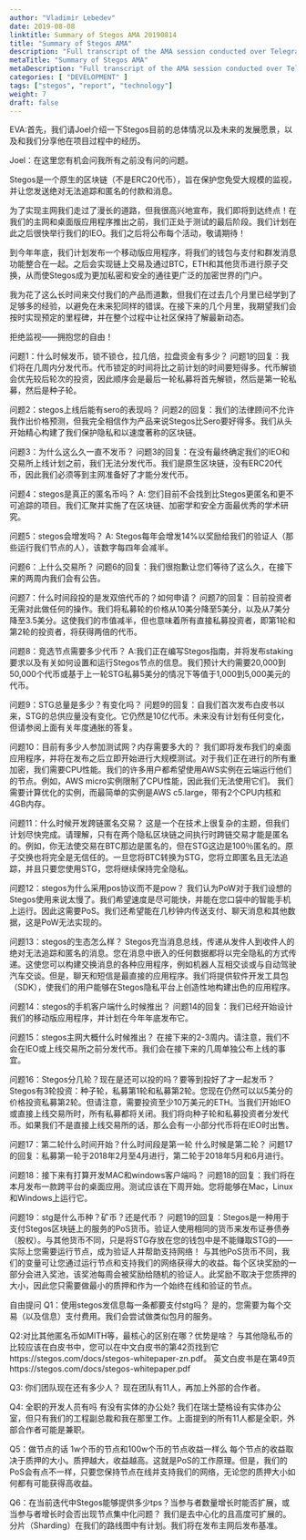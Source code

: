 ```yaml
---
author: "Vladimir Lebedev"
date: 2019-08-08
linktitle: Summary of Stegos AMA 20190814
title: "Summary of Stegos AMA"
description: "Full transcript of the AMA session conducted over Telegram and Wechat, August 14, 2019"
metaTitle: "Summary of Stegos AMA"
metaDescription: "Full transcript of the AMA session conducted over Telegram and Wechat, August 14, 2019"
categories: [ "DEVELOPMENT" ]
tags: ["stegos", "report", "technology"]
weight: 7
draft: false
---
```


EVA:首先，我们请Joel介绍一下Stegos目前的总体情况以及未来的发展愿景，以及和我们分享他在项目过程中的经历。

Joel：在这里您有机会问我所有之前没有问的问题。

Stegos是一个原生的区块链（不是ERC20代币），旨在保护您免受大规模的监视，并让您发送绝对无法追踪和匿名的付款和消息。

为了实现主网我们走过了漫长的道路，但我很高兴地宣布，我们即将到达终点！在我们的主网和桌面版应用程序推出之前，我们正处于测试的最后阶段。我们计划在此之后很快举行我们的IEO。我们之后将公布每个活动，敬请期待！

到今年年底，我们计划发布一个移动版应用程序，将我们的钱包与支付和群发消息功能整合在一起。之后会实现链上交易及通过BTC，ETH和其他货币进行原子交换，从而使Stegos成为更加私密和安全的通往更广泛的加密世界的门户。

我为花了这么长时间来交付我们的产品而道歉，但我们在过去几个月里已经学到了足够多的经验，以避免在未来犯同样的错误。在接下来的几个月里，我期望我们会按时实现预定的里程碑，并在整个过程中让社区保持了解最新动态。

拒绝监视——拥抱您的自由！

问题1：什么时候发币，锁不锁仓，拉几倍，拉盘资金有多少？
问题1的回复：我们将在几周内分发代币。代币锁定的时间将比之前计划的时间要短得多。代币解锁会优先较后轮次的投资，因此顺序会是最后一轮私募将首先解锁，然后是第一轮私募，然后是种子轮。

问题2：stegos上线后能有sero的表现吗？
问题2的回复：我们的法律顾问不允许我作出价格预测，但我完全相信作为产品来说Stegos比Sero要好得多。我们从头开始精心构建了我们保护隐私和以速度著称的区块链。

问题3：为什么这么久一直不发币？
问题3的回复：在没有最终确定我们的IEO和交易所上线计划之前，我们无法分发代币。我们是原生区块链，没有ERC20代币，因此我们必须等到主网准备好了才能分发代币。

问题4：stegos是真正的匿名币吗？
A: 您们目前不会找到比Stegos更匿名和更不可追踪的项目。我们汇聚并实施了在区块链、加密学和安全方面最优秀的学术研究。

问题5：stegos会增发吗？
A: Stegos每年会增发14%以奖励给我们的验证人（那些运行我们节点的人），该数字每四年会减半。

问题6：上什么交易所？
问题6的回复：我们很抱歉让您们等待了这么久，在接下来的两周内我们会有公告。

问题7：什么时间段投的是发双倍代币的？如何申请？
问题7的回复：目前投资者无需对此做任何的操作。我们将私募轮的价格从10美分降至5美分，以及从7美分降至3.5美分。这使我们的市值减半，但也意味着所有直接私募投资者，即第1轮和第2轮的投资者，将获得两倍的代币。

问题8：竞选节点需要多少代币？
A:我们正在编写Stegos指南，并将发布staking要求以及有关如何设置和运行Stegos节点的信息。我们预计大约需要20,000到50,000个代币或基于上一轮STG私募5美分的情况下等值于1,000到5,000美元的代币。

问题9：STG总量是多少？有变化吗？
问题9的回复：自我们首次发布白皮书以来，STG的总供应量没有变化。它仍然是10亿代币。未来没有计划有任何变化，但请参阅上面有关年度通胀的答复。

问题10：目前有多少人参加测试网？内存需要多大的？
我们即将发布我们的桌面应用程序，并将在发布之后立即开始进行大规模测试。对于我们正在进行的所有重加密，我们需要CPU性能。我们的许多用户都希望使用AWS实例在云端运行他们的节点。例如，AWS micro实例限制了CPU性能，因此我们无法使用它们。 我们需要计算优化的实例，而最简单的实例是AWS c5.large，带有2个CPU内核和4GB内存。

问题11：什么时候开发跨链匿名交易？
这是一个在技术上很复杂的主题，但我们计划尽快完成。请理解，只有在两个隐私区块链之间执行时跨链交易才能是匿名的。例如，你无法使交易在BTC那边是匿名的，但在STG这边是100％匿名的。原子交换也将完全是无信任的。一旦您将BTC转换为STG，您将立即匿名且无法追踪，并且只要您使用STG，您将继续保持完全隐私。

问题12：stegos为什么采用pos协议而不是pow？
我们认为PoW对于我们设想的Stegos使用来说太慢了。我们希望速度是尽可能快，并能在您口袋中的智能手机上运行。因此这需要PoS。我们还希望能在几秒钟内传送支付、聊天消息和其他数据，这是PoW无法实现的。

问题13：stegos的生态怎么样？
Stegos充当消息总线，传递从发件人到收件人的绝对无法追踪和匿名的消息。您在消息中嵌入的任何数据都将以完全隐私的方式传递。这使您可以构建交换消息的各种应用程序，例如机器人互相交谈或与自动驾驶汽车交谈。但是，聊天和短信是最直接的应用程序。我们将提供软件开发工具包（SDK），使我们的用户能够在Stegos隐私平台上创造性地构建出色的应用程序。

问题14：stegos的手机客户端什么时候推出？
问题14的回复：我们已经开始设计我们的移动版应用程序，并计划在今年年底发布它。

问题15：stegos主网大概什么时候推出？
在接下来的2-3周内。请注意，我们不会在IEO或上线交易所之前分发代币。我们会在接下来的几周单独公布上线的事宜。

问题16：Stegos分几轮？现在是还可以投的吗？要等到投好了才一起发币？
Stegos有3轮投资：种子轮，私募第1轮和私募第2轮。您现在仍然可以以5美分的价格投资私募第2轮。但请注意，需要投资至少10万美元的ETH。当我们开始IEO或直接上线交易所时，所有私募都将关闭。我们将向种子轮和私募投资者分发代币。如果我们不是直接上线交易所的话，那么会有一小部分代币将在IEO时出售。

问题17：第二轮什么时间开始？什么时间段是第一轮 什么时候是第二轮？
问题17的回复：私募第一轮于2018年2月至4月进行，第二轮于2018年5月和6月进行。

问题18：接下来有打算开发MAC和windows客户端吗？
问题18的回复：我们将在本月发布一款跨平台的桌面应用。测试应该在下周开始。您将能够在Mac，Linux和Windows上运行它。

问题19：stg是什么币种？矿币？还是代币？
问题19的回复：Stegos是一种用于支付Stegos区块链上的服务的PoS货币。验证人使用相同的货币来发布证券债券（股权）。与其他货币不同，只是将STG存放在您的钱包中是不能赚取STG的——实际上您需要运行节点，成为验证人并帮助支持网络！
与其他PoS货币不同，我们的变量可让您通过运行节点和支持我们的网络获得大的收益。每个区块奖励的一部分会进入奖池，该奖池每周会被奖励给随机的验证人。此奖励不取决于您质押的大小，因此您只需要做最小的质押和作为一个始终在线和验证的节点。

自由提问
Q1：使用stegos发信息每一条都要支付stg吗？
是的，您需要为每个交易（以及信息）支付费用。我们会尝试做类似包月的服务。

Q2:对比其他匿名币如MITH等，最核心的区别在哪？优势是啥？
与其他隐私币的比较应该在白皮书中，您可以在中文白皮书的第42页找到它https://stegos.com/docs/stegos-whitepaper-zn.pdf。 英文白皮书是在第49页https://stegos.com/docs/stegos-whitepaper.pdf

Q3: 你们团队现在还有多少人？
现在团队有11人，再加上外部的合作者。

Q4: 全职的开发人员有吗 有没有实体的办公处?
我们在瑞士楚格设有实体办公室，但只有我们的工程副总裁和我在那里工作。上面提到的所有11人都是全职，外部合作者可能是兼职。

Q5：做节点的话  1w个币的节点和100w个币的节点收益一样么
每个节点的收益取决于质押的大小。质押越大，收益越高。这就是PoS的工作原理。但是，我们的PoS会有点不一样，只要您保持节点在线并支持我们的网络，无论您的质押大小如何都有可能获得高收益。

Q6：在当前迭代中Stegos能够提供多少tps？当参与者数量增长时能否扩展，或当参与者增长时会否出现节点集中化问题？
我们是去中心化的且高度可扩展的。分片（Sharding）在我们的路线图中有计划。我们将在发布主网后发布基准。
